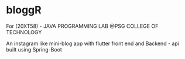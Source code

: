 # bloggR

For (20XT58) - JAVA PROGRAMMING LAB @PSG COLLEGE OF TECHNOLOGY

An instagram like mini-blog app with flutter front end and Backend - api built using Spring-Boot
